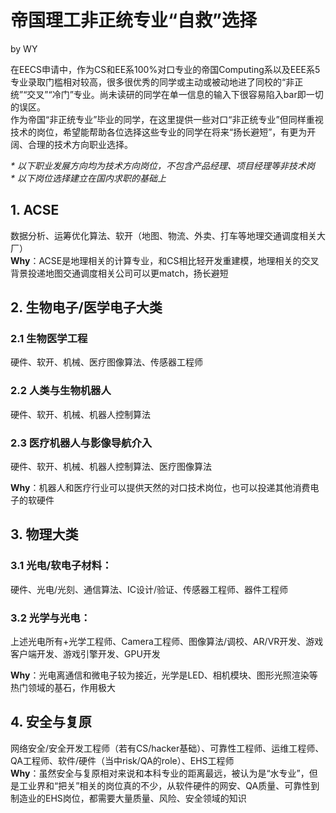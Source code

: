 # 帝国理工非正统专业“自救”选择  
by WY  

在EECS申请中，作为CS和EE系100%对口专业的帝国Computing系以及EEE系5专业录取门槛相对较高，很多很优秀的同学或主动或被动地进了同校的“非正统”“交叉”“冷门”专业。尚未读研的同学在单一信息的输入下很容易陷入bar即一切的误区。  
作为帝国“非正统专业”毕业的同学，在这里提供一些对口“非正统专业”但同样重视技术的岗位，希望能帮助各位选择这些专业的同学在将来“扬长避短”，有更为开阔、合理的技术方向职业选择。  

_* 以下职业发展方向均为技术方向岗位，不包含产品经理、项目经理等非技术岗_  
_* 以下岗位选择建立在国内求职的基础上_

## 1. ACSE
数据分析、运筹优化算法、软开（地图、物流、外卖、打车等地理交通调度相关大厂）  
**Why**：ACSE是地理相关的计算专业，和CS相比轻开发重建模，地理相关的交叉背景投递地图交通调度相关公司可以更match，扬长避短

## 2. 生物电子/医学电子大类  
### 2.1 生物医学工程
硬件、软开、机械、医疗图像算法、传感器工程师  
### 2.2 人类与生物机器人
硬件、软开、机械、机器人控制算法  
### 2.3 医疗机器人与影像导航介入
硬件、软开、机械、机器人控制算法、医疗图像算法  

**Why**：机器人和医疗行业可以提供天然的对口技术岗位，也可以投递其他消费电子的软硬件

## 3. 物理大类
### 3.1 光电/软电子材料：
硬件、光电/光刻、通信算法、IC设计/验证、传感器工程师、器件工程师
### 3.2 光学与光电：
上述光电所有+光学工程师、Camera工程师、图像算法/调校、AR/VR开发、游戏客户端开发、游戏引擎开发、GPU开发  

**Why**：光电离通信和微电子较为接近，光学是LED、相机模块、图形光照渲染等热门领域的基石，作用极大  

## 4. 安全与复原
网络安全/安全开发工程师（若有CS/hacker基础）、可靠性工程师、运维工程师、QA工程师、软件/硬件（当中risk/QA的role）、EHS工程师  
**Why**：虽然安全与复原相对来说和本科专业的距离最远，被认为是“水专业”，但是工业界和“把关”相关的岗位真的不少，从软件硬件的网安、QA质量、可靠性到制造业的EHS岗位，都需要大量质量、风险、安全领域的知识  
